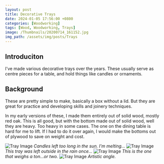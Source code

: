 ```yaml
---
layout: post
title: Decorative Trays
date: 2024-01-05 17:56:00 +0800
categories: [Woodworking]
tags: [Wood, Woodworking, Trays]
image: /Thumbnails/20200714_161152.jpg
img_path: /assets/img/posts/Trays
---
```


## Introduciton
I've made various decorative trays over the years.  These usually serve as centre pieces for a table, and hold things like candles or ornaments.

## Background
These are pretty simple to make, basically a box without a lid.  But they are great for practice and developing skills and joinery techniques.

In my early versions of these, I made them entirely out of solid wood, mostly red oak.  This is all good, but with the bottom made out of solid wood, well they are heavy.  Too heavy in some cases.  The one on the dining table is hard for me to lift.  If I had to do it over again, I would make the bottoms out of plywood to save on weight and cost.

![Tray Image][Tray1]
_Candles left too long in the sun.  I'm melting..._
![Tray Image][Tray2]
_This tray was left outside in the rain once..._
![Tray Image][Tray3]
_This is the one that weighs a ton...or two._
![Tray Image][Tray4]
_Artistic angle._

[Tray1]: 20200714_161152.jpg
[Tray2]: 20200714_161022.jpg
[Tray3]: IMG_0517.jpeg
[Tray4]: IMG_0518.jpeg

